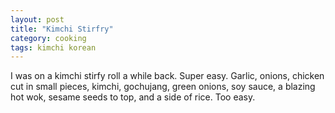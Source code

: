 ```yaml
---
layout: post
title: "Kimchi Stirfry"
category: cooking
tags: kimchi korean
---
```


I was on a kimchi stirfy roll a while back. Super easy. Garlic, onions, chicken cut in
small pieces, kimchi, gochujang, green onions, soy sauce, a blazing hot wok, sesame seeds
to top, and a side of rice. Too easy.
